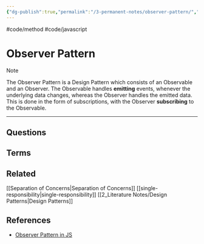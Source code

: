 ```yaml
---
{"dg-publish":true,"permalink":"/3-permanent-notes/observer-pattern/","created":"2022-12-02 18:57","updated":"2023-08-02 14:53"}
---
```


#code/method #code/javascript

# Observer Pattern

> [!NOTE]
> The Observer Pattern is a Design Pattern which consists of an Observable and an Observer. The Observable handles **emitting** events, whenever the underlying data changes, whereas the Observer handles the emitted data. This is done in the form of subscriptions, with the Observer **subscribing** to the Observable.

---
## Questions

## Terms

## Related
[[Separation of Concerns\|Separation of Concerns]]
[[single-responsibility\|single-responsibility]]
[[2_Literature Notes/Design Patterns\|Design Patterns]]

## References
- [Observer Pattern in JS](https://www.patterns.dev/posts/observer-pattern)